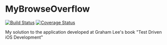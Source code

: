 # MyBrowseOverflow

[![Build Status](https://travis-ci.org/asalom/MyBrowseOverflow.svg)](https://travis-ci.org/asalom/MyBrowseOverflow)
[![Coverage Status](https://coveralls.io/repos/asalom/MyBrowseOverflow/badge.svg)](https://coveralls.io/r/asalom/MyBrowseOverflow)

My solution to the application developed at Graham Lee's book "Test Driven iOS Development"
